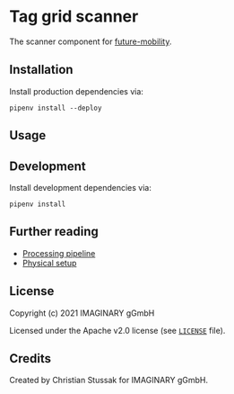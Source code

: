 # Tag grid scanner

The scanner component for [future-mobility](https://github.com/IMAGINARY/future-mobility).

## Installation

Install production dependencies via:

```
pipenv install --deploy
```

## Usage

## Development

Install development dependencies via:

```
pipenv install
```

## Further reading

- [Processing pipeline](docs/pipeline.md)
- [Physical setup](docs/physical.md)

## License

Copyright (c) 2021 IMAGINARY gGmbH

Licensed under the Apache v2.0 license (see [`LICENSE`](LICENSE) file).

## Credits

Created by Christian Stussak for IMAGINARY gGmbH.

